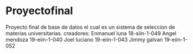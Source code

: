 # Proyectofinal
Proyecto final de base de datos el cual es un sistema de seleccion de materias universitarias.   creadores:
Enmanuel luna 18-siin-1-049 Angel mendoza 19-eiin-1-040 Joel luciano 19-eiin-1-043 Jimmy galvan 19-eiin-1-052

